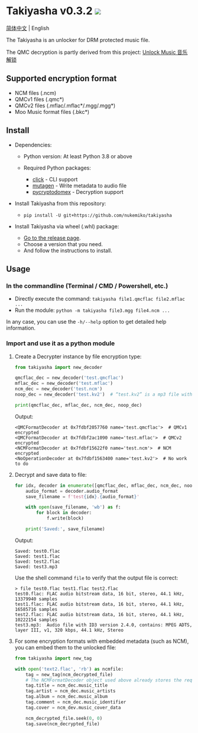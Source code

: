 # Takiyasha v0.3.2 ![](https://img.shields.io/badge/python-3.8+-green)

[简体中文](README.md) | English

The Takiyasha is an unlocker for DRM protected music file.

The QMC decryption is partly derived from this project: [Unlock Music 音乐解锁](https://github.com/unlock-music/unlock-music)

## Supported encryption format

- NCM files (.ncm)
- QMCv1 files (.qmc*)
- QMCv2 files (.mflac/.mflac*/.mgg/.mgg*)
- Moo Music format files (.bkc*)

## Install

- Dependencies:

    - Python version: At least Python 3.8 or above

    - Required Python packages:
        - [click](https://pypi.org/project/click/) - CLI support
        - [mutagen](https://pypi.org/project/mutagen/) - Write metadata to audio file
        - [pycryptodomex](https://pypi.org/project/pycryptodomex/) - Decryption support

- Install Takiyasha from this repository:
    - `pip install -U git+https://github.com/nukemiko/takiyasha`

- Install Takiyasha via wheel (.whl) package:
    - [Go to the release page](https://github.com/nukemiko/takiyasha/releases).
    - Choose a version that you need.
    - And follow the instructions to install.

## Usage

### In the commandline (Terminal / CMD / Powershell, etc.)

- Directly execute the command: `takiyasha file1.qmcflac file2.mflac ...`
- Run the module: `python -m takiyasha file3.mgg file4.ncm ...`

In any case, you can use the `-h/--help` option to get detailed help information.

### Import and use it as a python module

1. Create a Decrypter instance by file encryption type:

    ```python
    from takiyasha import new_decoder

    qmcflac_dec = new_decoder('test.qmcflac')
    mflac_dec = new_decoder('test.mflac')
    ncm_dec = new_decoder('test.ncm')
    noop_dec = new_decoder('test.kv2')  # “test.kv2” is a mp3 file with the extension name “kv2”

    print(qmcflac_dec, mflac_dec, ncm_dec, noop_dec)
    ```
    Output:
    ```
    <QMCFormatDecoder at 0x7fdbf2057760 name='test.qmcflac'>  # QMCv1 encrypted
    <QMCFormatDecoder at 0x7fdbf2ac1090 name='test.mflac'>  # QMCv2 encrypted
    <NCMFormatDecoder at 0x7fdbf15622f0 name='test.ncm'>  # NCM encrypted
    <NoOperationDecoder at 0x7fdbf1563400 name='test.kv2'>  # No work to do
    ```

2. Decrypt and save data to file:

    ```python
    for idx, decoder in enumerate([qmcflac_dec, mflac_dec, ncm_dec, noop_dec]):
        audio_format = decoder.audio_format
        save_filename = f'test{idx}.{audio_format}'

        with open(save_filename, 'wb') as f:
            for block in decoder:
                f.write(block)

        print('Saved:', save_filename)
    ```
    Output:
    ```
    Saved: test0.flac
    Saved: test1.flac
    Saved: test2.flac
    Saved: test3.mp3
    ```
    Use the shell command `file` to verify that the output file is correct:
    ```
    > file test0.flac test1.flac test2.flac
    test0.flac: FLAC audio bitstream data, 16 bit, stereo, 44.1 kHz, 13379940 samples
    test1.flac: FLAC audio bitstream data, 16 bit, stereo, 44.1 kHz, 16585716 samples
    test2.flac: FLAC audio bitstream data, 16 bit, stereo, 44.1 kHz, 10222154 samples
    test3.mp3:  Audio file with ID3 version 2.4.0, contains: MPEG ADTS, layer III, v1, 320 kbps, 44.1 kHz, Stereo
    ```

3. For some encryption formats with embedded metadata (such as NCM), you can embed them to the unlocked file:

    ```python
    from takiyasha import new_tag

    with open('text2.flac', 'rb') as ncmfile:
        tag = new_tag(ncm_decrypted_file)
        # The NCMFormatDecoder object used above already stores the required metadata
        tag.title = ncm_dec.music_title
        tag.artist = ncm_dec.music_artists
        tag.album = ncm_dec.music_album
        tag.comment = ncm_dec.music_identifier
        tag.cover = ncm_dev.music_cover_data

        ncm_decrypted_file.seek(0, 0)
        tag.save(ncm_decrypted_file)
    ```
